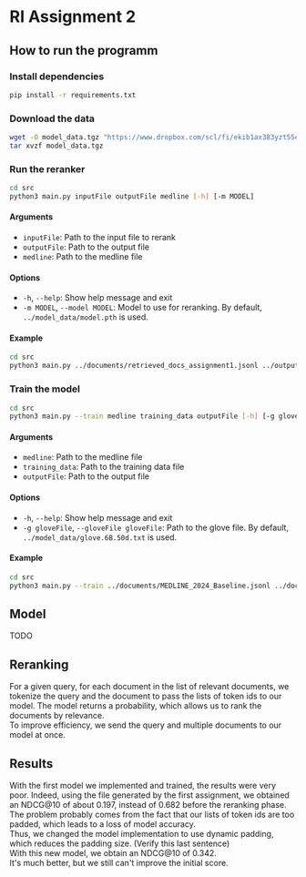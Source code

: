 # RI Assignment 2

## How to run the programm

### Install dependencies
```bash
pip install -r requirements.txt
```

### Download the data
```bash
wget -O model_data.tgz "https://www.dropbox.com/scl/fi/ekib1ax383yzt55eqk55w/model_data.tgz?rlkey=t94ex64xsuyrula37a6vszlzd&st=gjcjfthy&dl=0"
tar xvzf model_data.tgz
```

### Run the reranker
```bash
cd src
python3 main.py inputFile outputFile medline [-h] [-m MODEL]
```

#### Arguments
- `inputFile`: Path to the input file to rerank
- `outputFile`: Path to the output file
- `medline`: Path to the medline file

#### Options
- `-h`, `--help`: Show help message and exit
- `-m MODEL`, `--model MODEL`: Model to use for reranking. By default, `../model_data/model.pth` is used.

#### Example
```bash
cd src
python3 main.py ../documents/retrieved_docs_assignment1.jsonl ../output.jsonl ../documents/MEDLINE_2024_Baseline.jsonl
```


### Train the model
```bash
cd src
python3 main.py --train medline training_data outputFile [-h] [-g gloveFile]
```

#### Arguments
- `medline`: Path to the medline file
- `training_data`: Path to the training data file
- `outputFile`: Path to the output file

#### Options
- `-h`, `--help`: Show help message and exit
- `-g gloveFile`, `--gloveFile gloveFile`: Path to the glove file. By default, `../model_data/glove.6B.50d.txt` is used.

#### Example
```bash
cd src
python3 main.py --train ../documents/MEDLINE_2024_Baseline.jsonl ../documents/training_data.jsonl ../model_data/model2.pth
```


## Model

TODO

## Reranking

For a given query, for each document in the list of relevant documents, we tokenize the query and the document to pass the lists of token ids to our model. The model returns a probability, which allows us to rank the documents by relevance.  
To improve efficiency, we send the query and multiple documents to our model at once. 

## Results

With the first model we implemented and trained, the results were very poor. Indeed, using the file generated by the first assignment, we obtained an NDCG@10 of about 0.197, instead of 0.682 before the reranking phase.  
The problem probably comes from the fact that our lists of token ids are too padded, which leads to a loss of model accuracy.  
Thus, we changed the model implementation to use dynamic padding, which reduces the padding size. (Verify this last sentence)  
With this new model, we obtain an NDCG@10 of 0.342.  
It's much better, but we still can't improve the initial score.